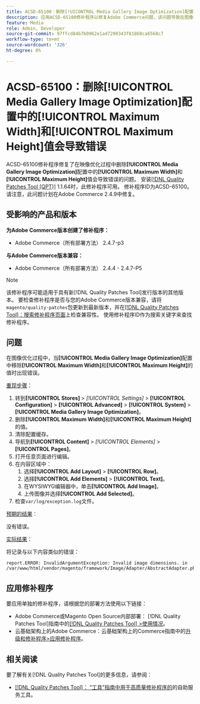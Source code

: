 ```yaml
---
title: ACSD-65100：删除[!UICONTROL Media Gallery Image Optimization]配置中的[!UICONTROL Maximum Width]和[!UICONTROL Maximum Height]值会导致错误
description: 应用ACSD-65100修补程序以修复Adobe Commerce问题，该问题导致在图像优化过程中删除[!UICONTROL Media Gallery Image Optimization]配置中的[!UICONTROL Maximum Width]和[!UICONTROL Maximum Height]值会导致错误。
feature: Media
role: Admin, Developer
source-git-commit: 97ffcd84b760962e1ad7290343f81860ca6568c7
workflow-type: tm+mt
source-wordcount: '326'
ht-degree: 0%

---
```



# ACSD-65100：删除[!UICONTROL Media Gallery Image Optimization]配置中的[!UICONTROL Maximum Width]和[!UICONTROL Maximum Height]值会导致错误

ACSD-65100修补程序修复了在映像优化过程中删除&#x200B;**[!UICONTROL Media Gallery Image Optimization]**&#x200B;配置中的&#x200B;**[!UICONTROL Maximum Width]**&#x200B;和&#x200B;**[!UICONTROL Maximum Height]**&#x200B;值会导致错误的问题。 安装[[!DNL Quality Patches Tool (QPT)]](/help/tools/quality-patches-tool/quality-patches-tool-to-self-serve-quality-patches.md) 1.1.64时，此修补程序可用。 修补程序ID为ACSD-65100。 请注意，此问题计划在Adobe Commerce 2.4.9中修复。

## 受影响的产品和版本

**为Adobe Commerce版本创建了修补程序：**

* Adobe Commerce（所有部署方法） 2.4.7-p3

**与Adobe Commerce版本兼容：**

* Adobe Commerce（所有部署方法） 2.4.4 - 2.4.7-P5

>[!NOTE]
>
>该修补程序可能适用于具有新[!DNL Quality Patches Tool]发行版本的其他版本。 要检查修补程序是否与您的Adobe Commerce版本兼容，请将`magento/quality-patches`包更新到最新版本，并在[[!DNL Quality Patches Tool]：搜索修补程序页面](https://experienceleague.adobe.com/tools/commerce-quality-patches/index.html)上检查兼容性。 使用修补程序ID作为搜索关键字来查找修补程序。

## 问题

在图像优化过程中，当&#x200B;**[!UICONTROL Media Gallery Image Optimization]**&#x200B;配置中移除&#x200B;**[!UICONTROL Maximum Width]**&#x200B;和&#x200B;**[!UICONTROL Maximum Height]**&#x200B;的值时出现错误。

<u>重现步骤</u>：

1. 转到&#x200B;**[!UICONTROL Stores]** > *[!UICONTROL Settings]* > **[!UICONTROL Configuration]** > **[!UICONTROL Advanced]** > **[!UICONTROL System]** > **[!UICONTROL Media Gallery Image Optimization]**。
1. 删除&#x200B;**[!UICONTROL Maximum Width]**&#x200B;和&#x200B;**[!UICONTROL Maximum Height]**&#x200B;的值。
1. 清除配置缓存。
1. 导航到&#x200B;**[!UICONTROL Content]** > *[!UICONTROL Elements]* > **[!UICONTROL Pages]**。
1. 打开任意页面进行编辑。
1. 在内容区域中：
   1. 选择&#x200B;**[!UICONTROL Add Layout]** > **[!UICONTROL Row]**。
   1. 选择&#x200B;**[!UICONTROL Add Elements]** > **[!UICONTROL Text]**。
   1. 在WYSIWYG编辑器中，单击&#x200B;**[!UICONTROL Add Image]**。
   1. 上传图像并选择&#x200B;**[!UICONTROL Add Selected]**。
1. 检查`var/log/exception.log`文件。

<u>预期的结果</u>：

没有错误。

<u>实际结果</u>：

将记录与以下内容类似的错误：

```
report.ERROR: InvalidArgumentException: Invalid image dimensions. in /var/www/html/vendor/magento/framework/Image/Adapter/AbstractAdapter.php:630
```

## 应用修补程序

要应用单独的修补程序，请根据您的部署方法使用以下链接：

* Adobe Commerce或Magento Open Source内部部署： [!DNL Quality Patches Tool]指南中的[[!DNL Quality Patches Tool] >使用情况](/help/tools/quality-patches-tool/usage.md)。
* 云基础架构上的Adobe Commerce：云基础架构上的Commerce指南中的[升级和修补程序>应用修补程序](https://experienceleague.adobe.com/docs/commerce-cloud-service/user-guide/develop/upgrade/apply-patches.html)。

## 相关阅读

要了解有关[!DNL Quality Patches Tool]的更多信息，请参阅：

* [[!DNL Quality Patches Tool]： “工具”指南中用于高质量修补程序的](/help/tools/quality-patches-tool/quality-patches-tool-to-self-serve-quality-patches.md)的自助服务工具。

